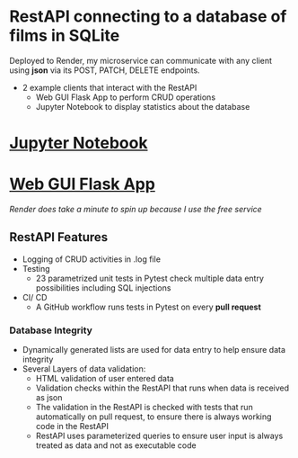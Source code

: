 # RestAPI connecting to a database of films in SQLite

Deployed to Render, my microservice can communicate with any client using **json** via its POST, PATCH, DELETE endpoints.
- 2 example clients that interact with the RestAPI
    - Web GUI Flask App to perform CRUD operations
    - Jupyter Notebook to display statistics about the database

# [Jupyter Notebook](https://github.com/annwyl21/FilmFlixRestAPI/blob/main/database_statistics.ipynb)

# [Web GUI Flask App](https://filmflixui.onrender.com/)
_Render does take a minute to spin up because I use the free service_

## RestAPI Features

- Logging of CRUD activities in .log file
- Testing
    - 23 parametrized unit tests in Pytest check multiple data entry possibilities including SQL injections
- CI/ CD 
    - A GitHub workflow runs tests in Pytest on every **pull request**

### Database Integrity
- Dynamically generated lists are used for data entry to help ensure data integrity
- Several Layers of data validation:
    - HTML validation of user entered data
    - Validation checks within the RestAPI that runs when data is received as json
    - The validation in the RestAPI is checked with tests that run automatically on pull request, to ensure there is always working code in the RestAPI
    - RestAPI uses parameterized queries to ensure user input is always treated as data and not as executable code
